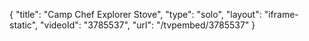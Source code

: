 {
    "title": "Camp Chef Explorer Stove",
    "type": "solo",
    "layout": "iframe-static",
    "videoId": "3785537",
    "url": "\/tvpembed\/3785537"
}
